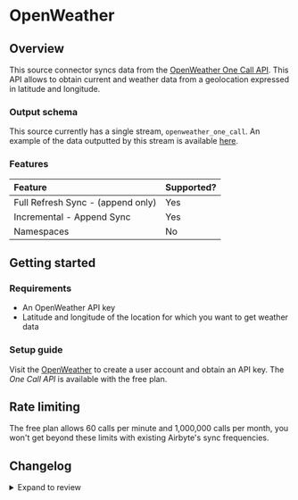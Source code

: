 # OpenWeather

## Overview

This source connector syncs data from the [OpenWeather One Call API](https://openweathermap.org/api/one-call-api). This API allows to obtain current and weather data from a geolocation expressed in latitude and longitude.

### Output schema

This source currently has a single stream, `openweather_one_call`. An example of the data outputted by this stream is available [here](https://openweathermap.org/api/one-call-api#example).

### Features

| Feature                           | Supported? |
| :-------------------------------- | :--------- |
| Full Refresh Sync - (append only) | Yes        |
| Incremental - Append Sync         | Yes        |
| Namespaces                        | No         |

## Getting started

### Requirements

- An OpenWeather API key
- Latitude and longitude of the location for which you want to get weather data

### Setup guide

Visit the [OpenWeather](https://openweathermap.org) to create a user account and obtain an API key. The _One Call API_ is available with the free plan.

## Rate limiting

The free plan allows 60 calls per minute and 1,000,000 calls per month, you won't get beyond these limits with existing Airbyte's sync frequencies.

## Changelog

<details>
  <summary>Expand to review</summary>

| Version | Date       | Pull Request                                             | Subject                                                                         |
| :------ | :--------- | :------------------------------------------------------- | :------------------------------------------------------------------------------ |
| 0.3.23 | 2025-05-10 | [60183](https://github.com/airbytehq/airbyte/pull/60183) | Update dependencies |
| 0.3.22 | 2025-05-03 | [59499](https://github.com/airbytehq/airbyte/pull/59499) | Update dependencies |
| 0.3.21 | 2025-04-27 | [59076](https://github.com/airbytehq/airbyte/pull/59076) | Update dependencies |
| 0.3.20 | 2025-04-19 | [58495](https://github.com/airbytehq/airbyte/pull/58495) | Update dependencies |
| 0.3.19 | 2025-04-12 | [57902](https://github.com/airbytehq/airbyte/pull/57902) | Update dependencies |
| 0.3.18 | 2025-04-05 | [57339](https://github.com/airbytehq/airbyte/pull/57339) | Update dependencies |
| 0.3.17 | 2025-03-29 | [56725](https://github.com/airbytehq/airbyte/pull/56725) | Update dependencies |
| 0.3.16 | 2025-03-22 | [55547](https://github.com/airbytehq/airbyte/pull/55547) | Update dependencies |
| 0.3.15 | 2025-03-01 | [54998](https://github.com/airbytehq/airbyte/pull/54998) | Update dependencies |
| 0.3.14 | 2025-02-23 | [54623](https://github.com/airbytehq/airbyte/pull/54623) | Update dependencies |
| 0.3.13 | 2025-02-15 | [53985](https://github.com/airbytehq/airbyte/pull/53985) | Update dependencies |
| 0.3.12 | 2025-02-08 | [53482](https://github.com/airbytehq/airbyte/pull/53482) | Update dependencies |
| 0.3.11 | 2025-02-01 | [53011](https://github.com/airbytehq/airbyte/pull/53011) | Update dependencies |
| 0.3.10 | 2025-01-25 | [52513](https://github.com/airbytehq/airbyte/pull/52513) | Update dependencies |
| 0.3.9 | 2025-01-18 | [51858](https://github.com/airbytehq/airbyte/pull/51858) | Update dependencies |
| 0.3.8 | 2025-01-11 | [51336](https://github.com/airbytehq/airbyte/pull/51336) | Update dependencies |
| 0.3.7 | 2024-12-28 | [50733](https://github.com/airbytehq/airbyte/pull/50733) | Update dependencies |
| 0.3.6 | 2024-12-21 | [50258](https://github.com/airbytehq/airbyte/pull/50258) | Update dependencies |
| 0.3.5 | 2024-12-14 | [49707](https://github.com/airbytehq/airbyte/pull/49707) | Update dependencies |
| 0.3.4 | 2024-12-12 | [49332](https://github.com/airbytehq/airbyte/pull/49332) | Update dependencies |
| 0.3.3 | 2024-12-10 | [48871](https://github.com/airbytehq/airbyte/pull/48871) | Starting with this version, the Docker image is now rootless. Please note that this and future versions will not be compatible with Airbyte versions earlier than 0.64 |
| 0.3.2 | 2024-10-29 | [47791](https://github.com/airbytehq/airbyte/pull/47791) | Update dependencies |
| 0.3.1 | 2024-10-08 | [46652](https://github.com/airbytehq/airbyte/pull/46652) | Fix longitude regex matching |
| 0.3.0 | 2024-08-26 | [44772](https://github.com/airbytehq/airbyte/pull/44772) | Refactor connector to manifest-only format |
| 0.2.17 | 2024-08-24 | [44725](https://github.com/airbytehq/airbyte/pull/44725) | Update dependencies |
| 0.2.16 | 2024-08-17 | [44236](https://github.com/airbytehq/airbyte/pull/44236) | Update dependencies |
| 0.2.15 | 2024-08-12 | [43735](https://github.com/airbytehq/airbyte/pull/43735) | Update dependencies |
| 0.2.14 | 2024-08-03 | [43217](https://github.com/airbytehq/airbyte/pull/43217) | Update dependencies |
| 0.2.13 | 2024-07-27 | [42731](https://github.com/airbytehq/airbyte/pull/42731) | Update dependencies |
| 0.2.12 | 2024-07-20 | [42389](https://github.com/airbytehq/airbyte/pull/42389) | Update dependencies |
| 0.2.11 | 2024-07-13 | [41814](https://github.com/airbytehq/airbyte/pull/41814) | Update dependencies |
| 0.2.10 | 2024-07-10 | [41592](https://github.com/airbytehq/airbyte/pull/41592) | Update dependencies |
| 0.2.9 | 2024-07-09 | [41199](https://github.com/airbytehq/airbyte/pull/41199) | Update dependencies |
| 0.2.8 | 2024-07-06 | [40784](https://github.com/airbytehq/airbyte/pull/40784) | Update dependencies |
| 0.2.7 | 2024-06-25 | [40408](https://github.com/airbytehq/airbyte/pull/40408) | Update dependencies |
| 0.2.6 | 2024-06-22 | [40005](https://github.com/airbytehq/airbyte/pull/40005) | Update dependencies |
| 0.2.5 | 2024-06-06 | [39170](https://github.com/airbytehq/airbyte/pull/39170) | [autopull] Upgrade base image to v1.2.2 |
| 0.2.4 | 2024-05-25 | [38601](https://github.com/airbytehq/airbyte/pull/38601) | Make compatible with the builder. |
| 0.2.3 | 2024-04-19 | [37209](https://github.com/airbytehq/airbyte/pull/37209) | Upgrade to CDK 0.80.0 and manage dependencies with Poetry. |
| 0.2.2 | 2024-04-15 | [37209](https://github.com/airbytehq/airbyte/pull/37209) | Base image migration: remove Dockerfile and use the python-connector-base image |
| 0.2.1 | 2024-04-12 | [37209](https://github.com/airbytehq/airbyte/pull/37209) | schema descriptions |
| 0.2.0 | 2023-08-31 | [29983](https://github.com/airbytehq/airbyte/pull/29983) | Migrate to Low Code Framework |
| 0.1.6 | 2022-06-21 | [16136](https://github.com/airbytehq/airbyte/pull/16136) | Update openweather onecall api to 3.0. |
| 0.1.5 | 2022-06-21 | [13864](https://github.com/airbytehq/airbyte/pull/13864) | No changes. Used connector to test publish workflow changes. |
| 0.1.4 | 2022-04-27 | [12397](https://github.com/airbytehq/airbyte/pull/12397) | No changes. Used connector to test publish workflow changes. |
| 0.1.0 | 2021-10-27 | [7434](https://github.com/airbytehq/airbyte/pull/7434) | Initial release |

</details>
